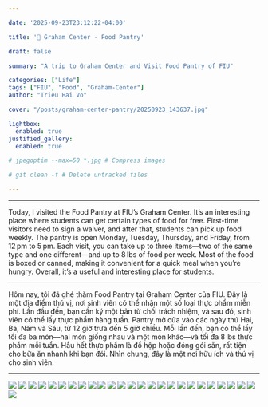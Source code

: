 ```yaml
---

date: '2025-09-23T23:12:22-04:00'

title: '🥫 Graham Center - Food Pantry'

draft: false

summary: "A trip to Graham Center and Visit Food Pantry of FIU"

categories: ["Life"]
tags: ["FIU", "Food", "Graham-Center"]
author: "Trieu Hai Vo"

cover: "/posts/graham-center-pantry/20250923_143637.jpg"

lightbox:
  enabled: true
justified_gallery:
  enabled: true

# jpegoptim --max=50 *.jpg # Compress images

# git clean -f # Delete untracked files

---
```


<!-- ## Heading -->

---

Today, I visited the Food Pantry at FIU’s Graham Center. It’s an interesting place where students can get certain types of food for free. First-time visitors need to sign a waiver, and after that, students can pick up food weekly. The pantry is open Monday, Tuesday, Thursday, and Friday, from 12 pm to 5 pm. Each visit, you can take up to three items—two of the same type and one different—and up to 8 lbs of food per week. Most of the food is boxed or canned, making it convenient for a quick meal when you’re hungry. Overall, it’s a useful and interesting place for students.

---

Hôm nay, tôi đã ghé thăm Food Pantry tại Graham Center của FIU. Đây là một địa điểm thú vị, nơi sinh viên có thể nhận một số loại thực phẩm miễn phí. Lần đầu đến, bạn cần ký một bản từ chối trách nhiệm, và sau đó, sinh viên có thể lấy thực phẩm hàng tuần. Pantry mở cửa vào các ngày thứ Hai, Ba, Năm và Sáu, từ 12 giờ trưa đến 5 giờ chiều. Mỗi lần đến, bạn có thể lấy tối đa ba món—hai món giống nhau và một món khác—và tối đa 8 lbs thực phẩm mỗi tuần. Hầu hết thực phẩm là đồ hộp hoặc đóng gói sẵn, rất tiện cho bữa ăn nhanh khi bạn đói. Nhìn chung, đây là một nơi hữu ích và thú vị cho sinh viên.

---


![](/posts/graham-center-pantry/20250923_141605.jpg) 
![](/posts/graham-center-pantry/20250923_141607.jpg) 
![](/posts/graham-center-pantry/20250923_141610.jpg) 
![](/posts/graham-center-pantry/20250923_141612.jpg) 
![](/posts/graham-center-pantry/20250923_141630.jpg) 
![](/posts/graham-center-pantry/20250923_141726.jpg) 
![](/posts/graham-center-pantry/20250923_141744.jpg) 
![](/posts/graham-center-pantry/20250923_141757.jpg) 
![](/posts/graham-center-pantry/20250923_142007.jpg) 
![](/posts/graham-center-pantry/20250923_142549.jpg) 
![](/posts/graham-center-pantry/20250923_142554.jpg) 
![](/posts/graham-center-pantry/20250923_142558.jpg) 
![](/posts/graham-center-pantry/20250923_142602.jpg) 
![](/posts/graham-center-pantry/20250923_142605.jpg) 
![](/posts/graham-center-pantry/20250923_142610.jpg) 
![](/posts/graham-center-pantry/20250923_142613.jpg) 
![](/posts/graham-center-pantry/20250923_142614.jpg) 
![](/posts/graham-center-pantry/20250923_142702.jpg) 
![](/posts/graham-center-pantry/20250923_143338.jpg) 
![](/posts/graham-center-pantry/20250923_143352.jpg) 
![](/posts/graham-center-pantry/20250923_143405.jpg) 
![](/posts/graham-center-pantry/20250923_143424.jpg) 
![](/posts/graham-center-pantry/20250923_143516.jpg) 
![](/posts/graham-center-pantry/20250923_143538.jpg) 
![](/posts/graham-center-pantry/20250923_143632.jpg) 
![](/posts/graham-center-pantry/20250923_143637.jpg)